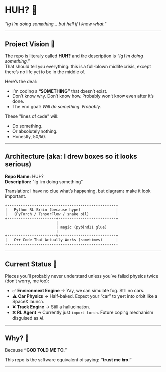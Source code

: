 
# HUH? 🤷  

*"Ig I’m doing something… but hell if I know what."*  

---

## Project Vision 🚀  

The repo is literally called **HUH?** and the description is *“Ig I’m doing something.”*  
That should tell you everything: this is a full-blown midlife crisis, except there’s no life yet to be in the middle of.  

Here’s the deal:  
- I’m coding a **“SOMETHING”** that doesn’t exist.  
- Don’t know why. Don’t know how. Probably won’t know even after it’s done.  
- The end goal? *Will do something. Probably.*  

These "lines of code" will:  
- Do something.  
- Or absolutely nothing.  
- Honestly, 50/50.  

---

## Architecture (aka: I drew boxes so it looks serious)  

**Repo Name:** HUH?  
**Description:** "Ig I’m doing something"  

Translation: I have no clue what’s happening, but diagrams make it look important.  

```text
+-------------------------------------------------+
|   Python RL Brain (because hype)                |
|   (PyTorch / TensorFlow / snake oil)            |
+----------------------+--------------------------+
                       |
                       | magic (pybind11 glue)
                       |
+----------------------v--------------------------+
|   C++ Code That Actually Works (sometimes)      |
+-------------------------------------------------+
````

---

## Current Status 🏁

Pieces you’ll probably never understand unless you’ve failed physics twice (don’t worry, me too):

- ✅ **Environment Engine** → Yay, we can simulate fog. Still no cars.
- ⚠️ **Car Physics** → Half-baked. Expect your “car” to yeet into orbit like a SpaceX launch.
- ❌ **Track Engine** → Still a hallucination.
- ❌ **RL Agent** → Currently just `import torch`. Future coping mechanism disguised as AI.

---

## Why? 🤔

Because **“GOD TOLD ME TO.”**

This repo is the software equivalent of saying:
**“trust me bro.”**

---
